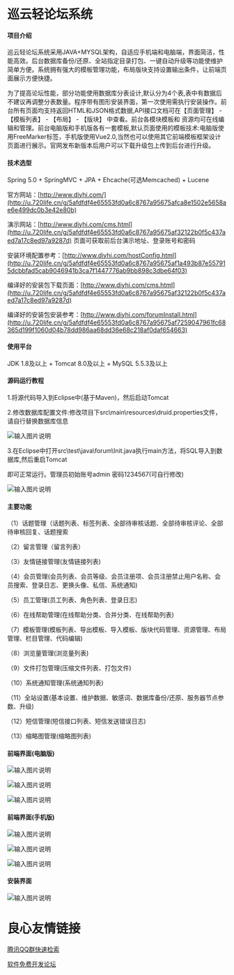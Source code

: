 # 巡云轻论坛系统

 

#### 项目介绍
巡云轻论坛系统采用JAVA+MYSQL架构，自适应手机端和电脑端，界面简洁，性能高效。后台数据库备份/还原、全站指定目录打包、一键自动升级等功能使维护简单方便。系统拥有强大的模板管理功能，布局版块支持设置输出条件，让前端页面展示方便快捷。

 
为了提高论坛性能，部分功能使用数据库分表设计,默认分为4个表,表中有数据后不建议再调整分表数量。程序带有图形安装界面，第一次使用需执行安装操作。前台所有页面均支持返回HTML和JSON格式数据,API接口文档可在【页面管理】 - 【模板列表】 - 【布局】 - 【版块】 中查看。前台各模块模板和
资源均可在线编辑和管理。前台电脑版和手机版各有一套模板,默认页面使用的模板技术:电脑版使用FreeMarker标签，手机版使用Vue2.0,当然也可以使用其它前端模板框架设计页面进行展示。官网发布新版本后用户可以下载升级包上传到后台进行升级。


  
    



#### 技术选型
Spring 5.0 + SpringMVC + JPA + Ehcache(可选Memcached) + Lucene



官方网站：[http://www.diyhi.com/](http://u.720life.cn/g/5afdfdf4e65553fd0a6c8767a95675afca8e1502e5658ae6e499dc0b3e42e80b) 



演示网站：[http://www.diyhi.com/cms.html](http://u.720life.cn/g/5afdfdf4e65553fd0a6c8767a95675af32122b0f5c437aed7a17c8ed97a9287d)  页面可获取前后台演示地址、登录账号和密码



安装环境配置参考：[http://www.diyhi.com/hostConfig.html](http://u.720life.cn/g/5afdfdf4e65553fd0a6c8767a95675af1a493b87e557915dcbbfad5cab9046941b3ca7f1447776ab9bb898c3dbe64f03) 



编译好的安装包下载页面：[http://www.diyhi.com/cms.html](http://u.720life.cn/g/5afdfdf4e65553fd0a6c8767a95675af32122b0f5c437aed7a17c8ed97a9287d) 



编译好的安装包安装参考：[http://www.diyhi.com/forumInstall.html](http://u.720life.cn/g/5afdfdf4e65553fd0a6c8767a95675af7259047961fc68365d199f1060d04b78dd986aa68dd36e68c218af0daf654663) 


  
#### 使用平台
JDK 1.8及以上 + Tomcat 8.0及以上 + MySQL 5.5.3及以上

  
#### 源码运行教程

1.将源代码导入到Eclipse中(基于Maven)，然后启动Tomcat


2.修改数据库配置文件:修改项目下src\main\resources\druid.properties文件，请自行替换数据库信息

![输入图片说明](https://gitee.com/uploads/images/2018/0702/155440_dce1a0f7_2024507.png "图1.png")



3.在Eclipse中打开src\test\java\forum\Init.java执行main方法，将SQL导入到数据库,然后重启Tomcat

即可正常运行。管理员初始账号admin 密码1234567(可自行修改)

![输入图片说明](https://gitee.com/uploads/images/2018/0702/155505_1d777ac2_2024507.png "图2.png")


  
#### 主要功能
（1）话题管理（话题列表、标签列表、全部待审核话题、全部待审核评论、全部待审核回复、话题搜索

（2）留言管理（留言列表）

（3）友情链接管理(友情链接列表)

（4）会员管理(会员列表、会员等级、会员注册项、会员注册禁止用户名称、会员搜索、登录日志、更换头像、私信、系统通知)

（5）员工管理(员工列表、角色列表、登录日志)

（6）在线帮助管理(在线帮助分类、合并分类、在线帮助列表)

（7）模板管理(模板列表、导出模板、导入模板、版块代码管理、资源管理、布局管理、栏目管理、代码编辑)

（8）浏览量管理(浏览量列表)

（9）文件打包管理(压缩文件列表、打包文件)

（10）系统通知管理(系统通知列表)

（11）全站设置(基本设置、维护数据、敏感词、数据库备份/还原、服务器节点参数、升级)

（12）短信管理(短信接口列表、短信发送错误日志)

（13）缩略图管理(缩略图列表)



  
#### 前端界面(电脑版)
![输入图片说明](https://images.gitee.com/uploads/images/2018/0910/090803_fac45427_2024507.png "1.png")
  

![输入图片说明](https://images.gitee.com/uploads/images/2018/0910/091058_ba5abf49_2024507.jpeg "2.jpg")

  

![输入图片说明](https://images.gitee.com/uploads/images/2018/0910/090738_7bd797b2_2024507.png "3.png")

  
#### 前端界面(手机版)
![输入图片说明](https://images.gitee.com/uploads/images/2018/0910/090831_d44620a3_2024507.png "m1.png")

  

![输入图片说明](https://images.gitee.com/uploads/images/2018/0910/091116_40b30bad_2024507.jpeg "m2.jpg")

  


![输入图片说明](https://images.gitee.com/uploads/images/2018/0910/090905_8d55d511_2024507.png "m3.png")

  
#### 安装界面
![输入图片说明](https://gitee.com/uploads/images/2018/0702/161458_bb1f7454_2024507.png "600.png")



 # 良心友情链接

[腾讯QQ群快速检索](http://u.720life.cn/s/8cf73f7c)

[软件免费开发论坛](http://u.720life.cn/s/bbb01dc0)